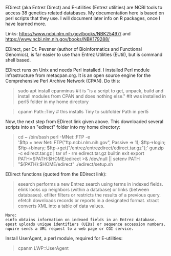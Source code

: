 EDirect (aka Entrez Direct) and E-utilities (Entrez utilities) are NCBI tools to access 38 genetics related databases. My
documentation here is based on perl scripts that they use. I will document later info on R packages, once I have learned more.

Links: https://www.ncbi.nlm.nih.gov/books/NBK25497/ and https://www.ncbi.nlm.nih.gov/books/NBK179288/

EDirect, per Dr. Pevsner (author of Bioinformatics and Functional Genomics), is far easier to use than Entrez Utilities (EUtil), but is command shell based. 

EDirect runs on Unix and needs Perl installed. I installed Perl module infrastructure from metacpan.org. It is an open source engine for the
Comprehensive Perl Archive Network (CPAN). 
Do this: 
>sudo apt install cpanminus 
  #it is "is a script to get, unpack, build and install modules from CPAN and does nothing else."
  #It was installed in perl5 folder in my home directory
  
>cpanm Path::Tiny # this installs Tiny to subfolder Path in perl5

Now, the next step from EDirect link given above. This downloaded several scripts into an "edirect" folder into my home directory:
>cd ~
  /bin/bash
  perl -MNet::FTP -e \
    '$ftp = new Net::FTP("ftp.ncbi.nlm.nih.gov", Passive => 1);
     $ftp->login; $ftp->binary;
     $ftp->get("/entrez/entrezdirect/edirect.tar.gz");'
  gunzip -c edirect.tar.gz | tar xf -
  rm edirect.tar.gz
  builtin exit
  export PATH=$PATH:$HOME/edirect >& /dev/null || setenv PATH "${PATH}:$HOME/edirect"
  ./edirect/setup.sh
  
  EDirect functions (quoted from the EDirect link):
  > esearch performs a new Entrez search using terms in indexed fields.
    elink looks up neighbors (within a database) or links (between databases).
    efilter filters or restricts the results of a previous query.
    efetch downloads records or reports in a designated format.
    xtract converts XML into a table of data values.

    More:
    einfo obtains information on indexed fields in an Entrez database.
    epost uploads unique identifiers (UIDs) or sequence accession numbers.
    nquire sends a URL request to a web page or CGI service.
    
Install UserAgent, a perl module, required for E-utilities:
>cpanm LWP::UserAgent    
